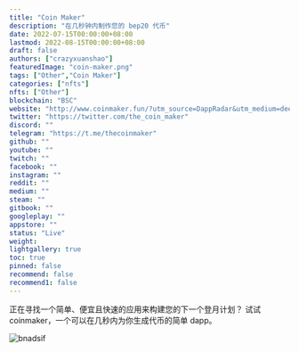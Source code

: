 ```yaml
---
title: "Coin Maker"
description: "在几秒钟内制作您的 bep20 代币"
date: 2022-07-15T00:00:00+08:00
lastmod: 2022-08-15T00:00:00+08:00
draft: false
authors: ["crazyxuanshao"]
featuredImage: "coin-maker.png"
tags: ["Other","Coin Maker"]
categories: ["nfts"]
nfts: ["Other"]
blockchain: "BSC"
website: "http://www.coinmaker.fun/?utm_source=DappRadar&utm_medium=deeplink&utm_campaign=visit-website#/maker"
twitter: "https://twitter.com/the_coin_maker"
discord: ""
telegram: "https://t.me/thecoinmaker"
github: ""
youtube: ""
twitch: ""
facebook: ""
instagram: ""
reddit: ""
medium: ""
steam: ""
gitbook: ""
googleplay: ""
appstore: ""
status: "Live"
weight: 
lightgallery: true
toc: true
pinned: false
recommend: false
recommend1: false
---
```

<p>正在寻找一个简单、便宜且快速的应用来构建您的下一个登月计划？ 试试 coinmaker，一个可以在几秒内为你生成代币的简单 dapp。</p>

![bnadsif](\bnadsif.png)